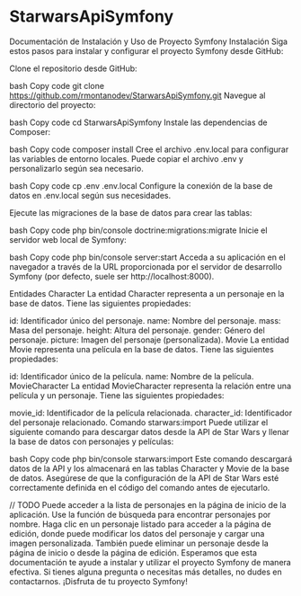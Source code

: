# StarwarsApiSymfony

Documentación de Instalación y Uso de Proyecto Symfony
Instalación
Siga estos pasos para instalar y configurar el proyecto Symfony desde GitHub:

Clone el repositorio desde GitHub:

bash
Copy code
git clone https://github.com/rmontanodev/StarwarsApiSymfony.git
Navegue al directorio del proyecto:

bash
Copy code
cd StarwarsApiSymfony
Instale las dependencias de Composer:

bash
Copy code
composer install
Cree el archivo .env.local para configurar las variables de entorno locales. Puede copiar el archivo .env y personalizarlo según sea necesario.

bash
Copy code
cp .env .env.local
Configure la conexión de la base de datos en .env.local según sus necesidades.

Ejecute las migraciones de la base de datos para crear las tablas:

bash
Copy code
php bin/console doctrine:migrations:migrate
Inicie el servidor web local de Symfony:

bash
Copy code
php bin/console server:start
Acceda a su aplicación en el navegador a través de la URL proporcionada por el servidor de desarrollo Symfony (por defecto, suele ser http://localhost:8000).

Entidades
Character
La entidad Character representa a un personaje en la base de datos. Tiene las siguientes propiedades:

id: Identificador único del personaje.
name: Nombre del personaje.
mass: Masa del personaje.
height: Altura del personaje.
gender: Género del personaje.
picture: Imagen del personaje (personalizada).
Movie
La entidad Movie representa una película en la base de datos. Tiene las siguientes propiedades:

id: Identificador único de la película.
name: Nombre de la película.
MovieCharacter
La entidad MovieCharacter representa la relación entre una película y un personaje. Tiene las siguientes propiedades:

movie_id: Identificador de la película relacionada.
character_id: Identificador del personaje relacionado.
Comando starwars:import
Puede utilizar el siguiente comando para descargar datos desde la API de Star Wars y llenar la base de datos con personajes y películas:

bash
Copy code
php bin/console starwars:import
Este comando descargará datos de la API y los almacenará en las tablas Character y Movie de la base de datos. Asegúrese de que la configuración de la API de Star Wars esté correctamente definida en el código del comando antes de ejecutarlo.

// TODO
Puede acceder a la lista de personajes en la página de inicio de la aplicación.
Use la función de búsqueda para encontrar personajes por nombre.
Haga clic en un personaje listado para acceder a la página de edición, donde puede modificar los datos del personaje y cargar una imagen personalizada.
También puede eliminar un personaje desde la página de inicio o desde la página de edición.
Esperamos que esta documentación te ayude a instalar y utilizar el proyecto Symfony de manera efectiva. Si tienes alguna pregunta o necesitas más detalles, no dudes en contactarnos. ¡Disfruta de tu proyecto Symfony!
